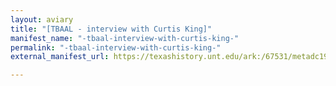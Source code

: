 ```yaml
---
layout: aviary
title: "[TBAAL - interview with Curtis King]"
manifest_name: "-tbaal-interview-with-curtis-king-"
permalink: "-tbaal-interview-with-curtis-king-"
external_manifest_url: https://texashistory.unt.edu/ark:/67531/metadc1984057/manifest/

---
```

<!-- Add an essay or interpretive material below this line,
using HTML or markdown.  Do not modify this file above this line -->
